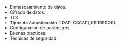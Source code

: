 - Enmascaramiento de datos.
- Cifrado de datos.
- TLS
- Tipos de Autenticación (LDAP, GSSAPI, KERBEROS).
- Configuración de parámetros.
- Buenas practicas.
- Tecnicas de seguridad.
